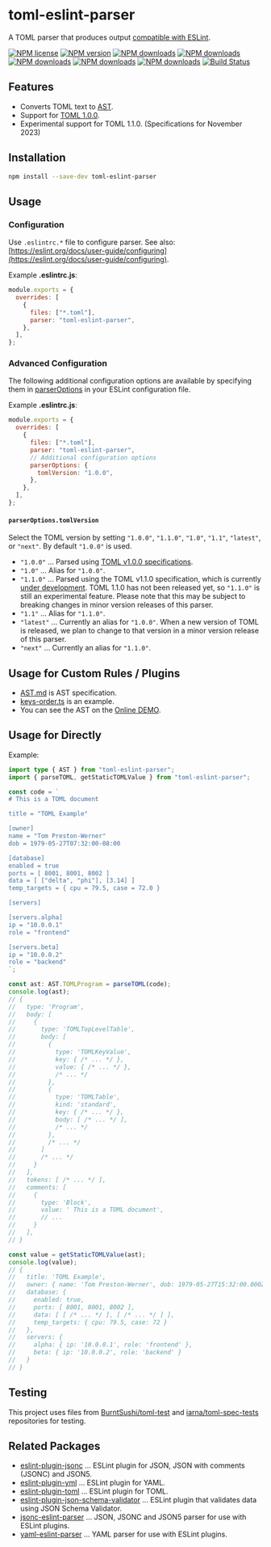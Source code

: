 # toml-eslint-parser

A TOML parser that produces output [compatible with ESLint](https://eslint.org/docs/developer-guide/working-with-custom-parsers#all-nodes).

[![NPM license](https://img.shields.io/npm/l/toml-eslint-parser.svg)](https://www.npmjs.com/package/toml-eslint-parser)
[![NPM version](https://img.shields.io/npm/v/toml-eslint-parser.svg)](https://www.npmjs.com/package/toml-eslint-parser)
[![NPM downloads](https://img.shields.io/badge/dynamic/json.svg?label=downloads&colorB=green&suffix=/day&query=$.downloads&uri=https://api.npmjs.org//downloads/point/last-day/toml-eslint-parser&maxAge=3600)](http://www.npmtrends.com/toml-eslint-parser)
[![NPM downloads](https://img.shields.io/npm/dw/toml-eslint-parser.svg)](http://www.npmtrends.com/toml-eslint-parser)
[![NPM downloads](https://img.shields.io/npm/dm/toml-eslint-parser.svg)](http://www.npmtrends.com/toml-eslint-parser)
[![NPM downloads](https://img.shields.io/npm/dy/toml-eslint-parser.svg)](http://www.npmtrends.com/toml-eslint-parser)
[![NPM downloads](https://img.shields.io/npm/dt/toml-eslint-parser.svg)](http://www.npmtrends.com/toml-eslint-parser)
[![Build Status](https://github.com/ota-meshi/toml-eslint-parser/workflows/CI/badge.svg?branch=main)](https://github.com/ota-meshi/toml-eslint-parser/actions?query=workflow%3ACI)

## Features

- Converts TOML text to [AST](./docs/AST.md).
- Support for [TOML 1.0.0](https://toml.io/en/v1.0.0).
- Experimental support for TOML 1.1.0. (Specifications for November 2023)

## Installation

```bash
npm install --save-dev toml-eslint-parser
```

## Usage

### Configuration

Use `.eslintrc.*` file to configure parser. See also: [https://eslint.org/docs/user-guide/configuring](https://eslint.org/docs/user-guide/configuring).

Example **.eslintrc.js**:

```js
module.exports = {
  overrides: [
    {
      files: ["*.toml"],
      parser: "toml-eslint-parser",
    },
  ],
};
```

### Advanced Configuration

The following additional configuration options are available by specifying them in [parserOptions](https://eslint.org/docs/latest/user-guide/configuring/language-options#specifying-parser-options) in your ESLint configuration file.

Example **.eslintrc.js**:

```js
module.exports = {
  overrides: [
    {
      files: ["*.toml"],
      parser: "toml-eslint-parser",
      // Additional configuration options
      parserOptions: {
        tomlVersion: "1.0.0",
      },
    },
  ],
};
```

#### `parserOptions.tomlVersion`

Select the TOML version by setting `"1.0.0"`, `"1.1.0"`, `"1.0"`, `"1.1"`, `"latest"`, or `"next"`. By default `"1.0.0"` is used.

- `"1.0.0"` ... Parsed using [TOML v1.0.0 specifications](https://toml.io/en/v1.0.0).
- `"1.0"` ... Alias for `"1.0.0"`.
- `"1.1.0"` ... Parsed using the TOML v1.1.0 specification, which is currently [under development](https://github.com/toml-lang/toml/issues/928). TOML 1.1.0 has not been released yet, so `"1.1.0"` is still an experimental feature. Please note that this may be subject to breaking changes in minor version releases of this parser.
- `"1.1"` ... Alias for `"1.1.0"`.
- `"latest"` ... Currently an alias for `"1.0.0"`. When a new version of TOML is released, we plan to change to that version in a minor version release of this parser.
- `"next"` ... Currently an alias for `"1.1.0"`.

## Usage for Custom Rules / Plugins

- [AST.md](./docs/AST.md) is AST specification.
- [keys-order.ts](https://github.com/ota-meshi/eslint-plugin-toml/blob/main/src/rules/keys-order.ts) is an example.
- You can see the AST on the [Online DEMO](https://ota-meshi.github.io/toml-eslint-parser/).

## Usage for Directly

Example:

```ts
import type { AST } from "toml-eslint-parser";
import { parseTOML, getStaticTOMLValue } from "toml-eslint-parser";

const code = `
# This is a TOML document

title = "TOML Example"

[owner]
name = "Tom Preston-Werner"
dob = 1979-05-27T07:32:00-08:00

[database]
enabled = true
ports = [ 8001, 8001, 8002 ]
data = [ ["delta", "phi"], [3.14] ]
temp_targets = { cpu = 79.5, case = 72.0 }

[servers]

[servers.alpha]
ip = "10.0.0.1"
role = "frontend"

[servers.beta]
ip = "10.0.0.2"
role = "backend"
`;

const ast: AST.TOMLProgram = parseTOML(code);
console.log(ast);
// {
//   type: 'Program',
//   body: [
//     {
//       type: 'TOMLTopLevelTable',
//       body: [
//         {
//           type: 'TOMLKeyValue',
//           key: { /* ... */ },
//           value: { /* ... */ },
//           /* ... */
//         },
//         {
//           type: 'TOMLTable',
//           kind: 'standard',
//           key: { /* ... */ },
//           body: [ /* ... */ ],
//           /* ... */
//         },
//         /* ... */
//       ]
//       /* ... */
//     }
//   ],
//   tokens: [ /* ... */ ],
//   comments: [
//     {
//       type: 'Block',
//       value: ' This is a TOML document',
//       // ...
//     }
//   ],
// }

const value = getStaticTOMLValue(ast);
console.log(value);
// {
//   title: 'TOML Example',
//   owner: { name: 'Tom Preston-Werner', dob: 1979-05-27T15:32:00.000Z },
//   database: {
//     enabled: true,
//     ports: [ 8001, 8001, 8002 ],
//     data: [ [ /* ... */ ], [ /* ... */ ] ],
//     temp_targets: { cpu: 79.5, case: 72 }
//   },
//   servers: {
//     alpha: { ip: '10.0.0.1', role: 'frontend' },
//     beta: { ip: '10.0.0.2', role: 'backend' }
//   }
// }
```

## Testing

This project uses files from [BurntSushi/toml-test](https://github.com/BurntSushi/toml-test) and [iarna/toml-spec-tests](https://github.com/iarna/toml-spec-tests) repositories for testing.

## Related Packages

- [eslint-plugin-jsonc](https://github.com/ota-meshi/eslint-plugin-jsonc) ... ESLint plugin for JSON, JSON with comments (JSONC) and JSON5.
- [eslint-plugin-yml](https://github.com/ota-meshi/eslint-plugin-yml) ... ESLint plugin for YAML.
- [eslint-plugin-toml](https://github.com/ota-meshi/eslint-plugin-toml) ... ESLint plugin for TOML.
- [eslint-plugin-json-schema-validator](https://github.com/ota-meshi/eslint-plugin-json-schema-validator) ... ESLint plugin that validates data using JSON Schema Validator.
- [jsonc-eslint-parser](https://github.com/ota-meshi/jsonc-eslint-parser) ... JSON, JSONC and JSON5 parser for use with ESLint plugins.
- [yaml-eslint-parser](https://github.com/ota-meshi/yaml-eslint-parser) ... YAML parser for use with ESLint plugins.
